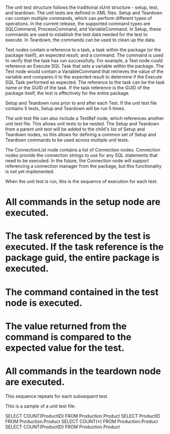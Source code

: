 The unit test structure follows the traditional xUnit structure - setup, test, and teardown. The unit tests are defined in XML files. Setup and Teardown can contain multiple commands, which can perform different types of operations. In the current release, the supported command types are SQLCommand, ProcessCommand, and VariableCommand. In Setup, these commands are used to establish the test data needed for the test to execute. In Teardown, the commands can be used to clean up the data. 

Test nodes contain a reference to a task, a task within the package (or the package itself), an expected result, and a command. The command is used to verify that the task has run successfully. For example, a Test node could reference an Execute SQL Task that sets a variable within the package. The Test node would contain a VariableCommand that retrieves the value of the variable and compares it to the expected result to determine if the Execute SQL Task performed as expected. The reference to the task can be the task name or the GUID of the task. If the task reference is the GUID of the package itself, the test is effectively for the entire package.

Setup and Teardown runs prior to and after each Test. If the unit test file contains 5 tests, Setup and Teardown will be run 5 times.

The unit test file can also include a TestRef node, which references another unit test file. This allows unit tests to be nested. The Setup and Teardown from a parent unit test will be added to the child's list of Setup and Teardown nodes, so this allows for defining a common set of Setup and Teardown commands to be used across multiple unit tests.

The ConnectionList node contains a list of Connection nodes. Connection nodes provide the connection strings to use for any SQL statements that need to be executed. In the future, the Connection node will support referencing a connection manager from the package, but this functionality is not yet implemented.


When the unit test is run, this is the sequence of execution for each test:
# All commands in the setup node are executed.
# The task referenced by the test is executed. If the task reference is the package guid, the entire package is executed.
# The command contained in the test node is executed.
# The value returned from the command is compared to the expected value for the test.
# All commands in the teardown node are executed.

This sequence repeats for each subsequent test.

This is a sample of a unit test file:

<?xml version="1.0" encoding="utf-8" ?>
<TestSuite xmlns="http://tempuri.org/ssisUnit.xsd">
  <Setup>
    <SQLCommand connectionRef="AdventureWorks" returnsValue="true">
      SELECT COUNT(ProductID) FROM Production.Product
    </SQLCommand>
    <SQLCommand connectionRef="AdventureWorks" returnsValue="false">
      SELECT ProductID FROM Production.Product
    </SQLCommand>
    <ProcessCommand process="CMD.EXE" arguments="/c COPY c:\temp\temp.txt c:\temp\temp2.txt"/>
    <VariableCommand name="ProductRowCount" value="20"/>
  </Setup>
  <Tests>
    <Test name="PassedTestSQL" package="C:\Projects\SSISUnit\SSIS2005\SSIS2005\UT Basic Scenario.dtsx" task="SELECT COUNT" expectedResult="504">
      <VariableCommand name="ProductRowCount"/>
    </Test>
    <Test name="FailedTestSQL" package="C:\Projects\SSISUnit\SSIS2005\SSIS2005\UT Basic Scenario.dtsx" task="SELECT COUNT" expectedResult="1">
      <SQLCommand connectionRef="AdventureWorks" returnsValue="true">
        SELECT COUNT(*) FROM Production.Product
      </SQLCommand>
    </Test>
    <TestRef path="C:\Projects\SSISUnit\UTssisUnit\UTssisUnit_Package.xml" package="C:\Projects\SSISUnit\SSIS2005\SSIS2005\UT_Simple.dtsx" task="{03894FFA-8636-4E81-B0CD-3F78E2CFBBEF}"/>
  </Tests>
  <Teardown>
    <SQLCommand connectionRef="AdventureWorks" returnsValue="true">
      SELECT COUNT(ProductID) FROM Production.Product
    </SQLCommand>
    <VariableCommand name="ProductRowCount" value="10"/>
  </Teardown>
</TestSuite>